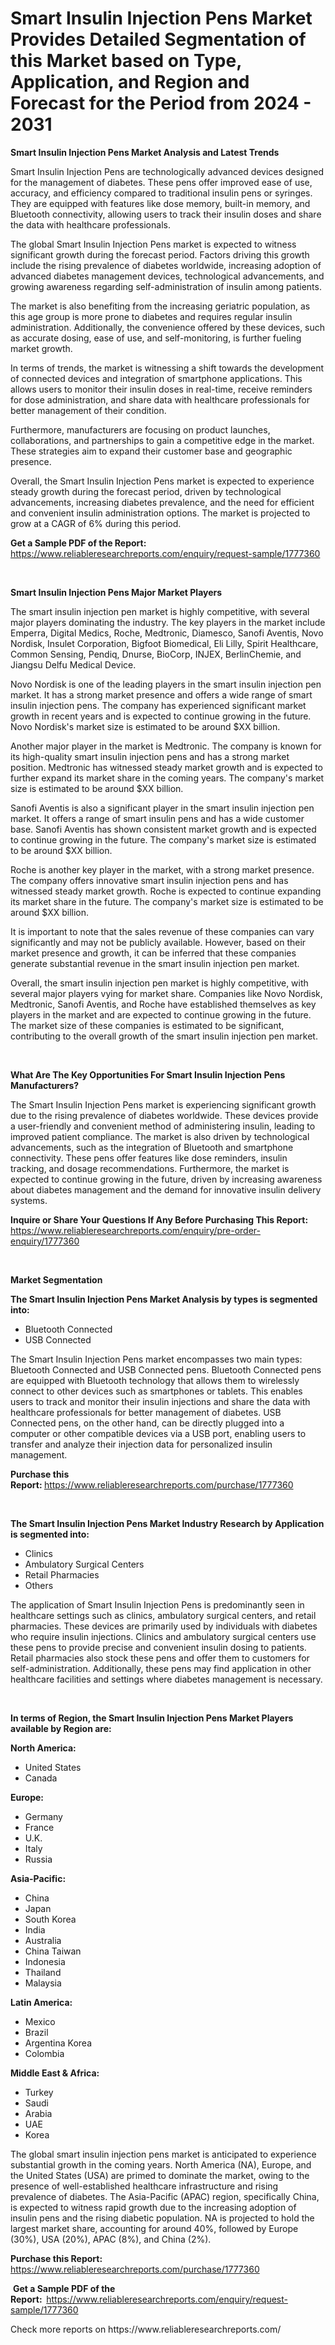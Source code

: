 <p><h1>Smart Insulin Injection Pens Market Provides Detailed Segmentation of this Market based on Type, Application, and Region and Forecast for the Period from 2024 - 2031</h1></p><p><strong>Smart Insulin Injection Pens Market Analysis and Latest Trends</strong></p>
<p><p>Smart Insulin Injection Pens are technologically advanced devices designed for the management of diabetes. These pens offer improved ease of use, accuracy, and efficiency compared to traditional insulin pens or syringes. They are equipped with features like dose memory, built-in memory, and Bluetooth connectivity, allowing users to track their insulin doses and share the data with healthcare professionals.</p><p>The global Smart Insulin Injection Pens market is expected to witness significant growth during the forecast period. Factors driving this growth include the rising prevalence of diabetes worldwide, increasing adoption of advanced diabetes management devices, technological advancements, and growing awareness regarding self-administration of insulin among patients.</p><p>The market is also benefiting from the increasing geriatric population, as this age group is more prone to diabetes and requires regular insulin administration. Additionally, the convenience offered by these devices, such as accurate dosing, ease of use, and self-monitoring, is further fueling market growth.</p><p>In terms of trends, the market is witnessing a shift towards the development of connected devices and integration of smartphone applications. This allows users to monitor their insulin doses in real-time, receive reminders for dose administration, and share data with healthcare professionals for better management of their condition.</p><p>Furthermore, manufacturers are focusing on product launches, collaborations, and partnerships to gain a competitive edge in the market. These strategies aim to expand their customer base and geographic presence.</p><p>Overall, the Smart Insulin Injection Pens market is expected to experience steady growth during the forecast period, driven by technological advancements, increasing diabetes prevalence, and the need for efficient and convenient insulin administration options. The market is projected to grow at a CAGR of 6% during this period.</p></p>
<p><strong>Get a Sample PDF of the Report:&nbsp;</strong> <a href="https://www.reliableresearchreports.com/enquiry/request-sample/1777360">https://www.reliableresearchreports.com/enquiry/request-sample/1777360</a></p>
<p>&nbsp;</p>
<p><strong>Smart Insulin Injection Pens Major Market Players</strong></p>
<p><p>The smart insulin injection pen market is highly competitive, with several major players dominating the industry. The key players in the market include Emperra, Digital Medics, Roche, Medtronic, Diamesco, Sanofi Aventis, Novo Nordisk, Insulet Corporation, Bigfoot Biomedical, Eli Lilly, Spirit Healthcare, Common Sensing, Pendiq, Dnurse, BioCorp, INJEX, BerlinChemie, and Jiangsu Delfu Medical Device.</p><p>Novo Nordisk is one of the leading players in the smart insulin injection pen market. It has a strong market presence and offers a wide range of smart insulin injection pens. The company has experienced significant market growth in recent years and is expected to continue growing in the future. Novo Nordisk's market size is estimated to be around $XX billion.</p><p>Another major player in the market is Medtronic. The company is known for its high-quality smart insulin injection pens and has a strong market position. Medtronic has witnessed steady market growth and is expected to further expand its market share in the coming years. The company's market size is estimated to be around $XX billion.</p><p>Sanofi Aventis is also a significant player in the smart insulin injection pen market. It offers a range of smart insulin pens and has a wide customer base. Sanofi Aventis has shown consistent market growth and is expected to continue growing in the future. The company's market size is estimated to be around $XX billion.</p><p>Roche is another key player in the market, with a strong market presence. The company offers innovative smart insulin injection pens and has witnessed steady market growth. Roche is expected to continue expanding its market share in the future. The company's market size is estimated to be around $XX billion.</p><p>It is important to note that the sales revenue of these companies can vary significantly and may not be publicly available. However, based on their market presence and growth, it can be inferred that these companies generate substantial revenue in the smart insulin injection pen market.</p><p>Overall, the smart insulin injection pen market is highly competitive, with several major players vying for market share. Companies like Novo Nordisk, Medtronic, Sanofi Aventis, and Roche have established themselves as key players in the market and are expected to continue growing in the future. The market size of these companies is estimated to be significant, contributing to the overall growth of the smart insulin injection pen market.</p></p>
<p>&nbsp;</p>
<p><strong>What Are The Key Opportunities For Smart Insulin Injection Pens Manufacturers?</strong></p>
<p><p>The Smart Insulin Injection Pens market is experiencing significant growth due to the rising prevalence of diabetes worldwide. These devices provide a user-friendly and convenient method of administering insulin, leading to improved patient compliance. The market is also driven by technological advancements, such as the integration of Bluetooth and smartphone connectivity. These pens offer features like dose reminders, insulin tracking, and dosage recommendations. Furthermore, the market is expected to continue growing in the future, driven by increasing awareness about diabetes management and the demand for innovative insulin delivery systems.</p></p>
<p><strong>Inquire or Share Your Questions If Any Before Purchasing This Report:</strong> <a href="https://www.reliableresearchreports.com/enquiry/pre-order-enquiry/1777360">https://www.reliableresearchreports.com/enquiry/pre-order-enquiry/1777360</a></p>
<p>&nbsp;</p>
<p><strong>Market Segmentation</strong></p>
<p><strong>The Smart Insulin Injection Pens Market Analysis by types is segmented into:</strong></p>
<p><ul><li>Bluetooth Connected</li><li>USB Connected</li></ul></p>
<p><p>The Smart Insulin Injection Pens market encompasses two main types: Bluetooth Connected and USB Connected pens. Bluetooth Connected pens are equipped with Bluetooth technology that allows them to wirelessly connect to other devices such as smartphones or tablets. This enables users to track and monitor their insulin injections and share the data with healthcare professionals for better management of diabetes. USB Connected pens, on the other hand, can be directly plugged into a computer or other compatible devices via a USB port, enabling users to transfer and analyze their injection data for personalized insulin management.</p></p>
<p><strong>Purchase this Report:&nbsp;</strong><a href="https://www.reliableresearchreports.com/purchase/1777360">https://www.reliableresearchreports.com/purchase/1777360</a></p>
<p>&nbsp;</p>
<p><strong>The Smart Insulin Injection Pens Market Industry Research by Application is segmented into:</strong></p>
<p><ul><li>Clinics</li><li>Ambulatory Surgical Centers</li><li>Retail Pharmacies</li><li>Others</li></ul></p>
<p><p>The application of Smart Insulin Injection Pens is predominantly seen in healthcare settings such as clinics, ambulatory surgical centers, and retail pharmacies. These devices are primarily used by individuals with diabetes who require insulin injections. Clinics and ambulatory surgical centers use these pens to provide precise and convenient insulin dosing to patients. Retail pharmacies also stock these pens and offer them to customers for self-administration. Additionally, these pens may find application in other healthcare facilities and settings where diabetes management is necessary.</p></p>
<p>&nbsp;</p>
<p><strong>In terms of Region, the Smart Insulin Injection Pens Market Players available by Region are:</strong></p>
<p>
    <p> <strong> North America: </strong>
        <ul>
            <li>United States</li>
            <li>Canada</li>
        </ul>
        </p> 
    <p> <strong> Europe: </strong>
        <ul>
            <li>Germany</li>
            <li>France</li>
            <li>U.K.</li>
            <li>Italy</li>
            <li>Russia</li>
        </ul>
        </p> 
    <p> <strong> Asia-Pacific: </strong>
        <ul>
            <li>China</li>
            <li>Japan</li>
            <li>South Korea</li>
            <li>India</li>
            <li>Australia</li>
            <li>China Taiwan</li>
            <li>Indonesia</li>
            <li>Thailand</li>
            <li>Malaysia</li>
        </ul>
        </p> 
    <p> <strong> Latin America: </strong>
        <ul>
            <li>Mexico</li>
            <li>Brazil</li>
            <li>Argentina Korea</li>
            <li>Colombia</li>
        </ul>
        </p> 
    <p> <strong> Middle East & Africa: </strong>
        <ul>
            <li>Turkey</li>
            <li>Saudi</li>
            <li>Arabia</li>
            <li>UAE</li>
            <li>Korea</li>
        </ul>
    </p>
    </p>
<p><p>The global smart insulin injection pens market is anticipated to experience substantial growth in the coming years. North America (NA), Europe, and the United States (USA) are primed to dominate the market, owing to the presence of well-established healthcare infrastructure and rising prevalence of diabetes. The Asia-Pacific (APAC) region, specifically China, is expected to witness rapid growth due to the increasing adoption of insulin pens and the rising diabetic population. NA is projected to hold the largest market share, accounting for around 40%, followed by Europe (30%), USA (20%), APAC (8%), and China (2%).</p></p>
<p><strong>Purchase this Report: </strong><a href="https://www.reliableresearchreports.com/purchase/1777360">https://www.reliableresearchreports.com/purchase/1777360</a></p>
<p>&nbsp;<strong>Get a Sample PDF of the Report:&nbsp;&nbsp;</strong><a href="https://www.reliableresearchreports.com/enquiry/request-sample/1777360">https://www.reliableresearchreports.com/enquiry/request-sample/1777360</a></p>
<p><strong></strong></p>
<p>Check more reports on https://www.reliableresearchreports.com/</p>